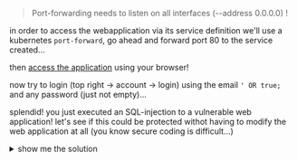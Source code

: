 > Port-forwarding needs to listen on all interfaces (--address 0.0.0.0) !

in order to access the webapplication via its service definition we'll use a kubernetes `port-forward`, go ahead and forward port 80 to the service created...

then [access the application]({{TRAFFIC_HOST1_80}}) using your browser!

now try to login (top right -> account -> login) using the email `' OR true;` and any password (just not empty)...

splendid! you just executed an SQL-injection to a vulnerable web application!
let's see if this could be protected withot having to modify the web application at all (you know secure coding is difficult...)

<details>

<summary>show me the solution</summary>

```shell
kubectl port-forward service/juiceshop 80:80 --address 0.0.0.0
```{{exec}}

</details>
